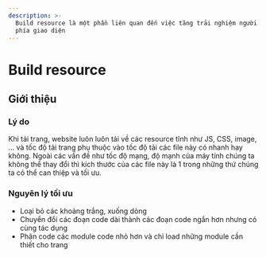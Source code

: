```yaml
---
description: >-
  Build resource là một phần liên quan đến việc tăng trải nghiệm người dùng ở
  phía giao diện
---
```


# Build resource

## Giới thiệu

### Lý do&#x20;

Khi tải trang, website luôn luôn tải về các resource tĩnh như JS, CSS, image, ... và tốc độ tải trang phụ thuộc vào tốc độ tải các file này có nhanh hay không. Ngoài các vấn đề như tốc độ mạng, độ mạnh của máy tính chúng ta không thể thay đổi thì kích thước của các file này là 1 trong những thứ chúng ta có thể can thiệp và tối ưu.&#x20;

### Nguyên lý tối ưu

* Loại bỏ các khoảng trắng, xuống dòng&#x20;
* Chuyển đổi các đoạn code dài thành các đoạn code ngắn hơn nhưng có cùng tác dụng
* Phân code các module code nhỏ hơn và chỉ load những module cần thiết cho trang



